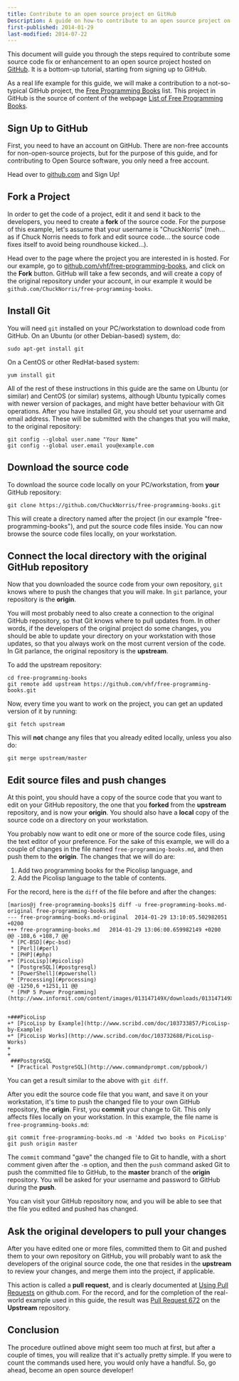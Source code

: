 ```yaml
---
title: Contribute to an open source project on GitHub
Description: A guide on how-to contribute to an open source project on GitHub
first-published: 2014-01-29
last-modified: 2014-07-22
---
```


This document will guide you through the steps required to contribute 
some source code fix or enhancement to an open source project hosted 
on [GitHub](https://github.com/). It is a bottom-up tutorial, starting 
from signing up to GitHub.

As a real life example for this guide, we will make a contribution to 
a not-so-typical GitHub project, the [Free Programming Books](https://github.com/vhf/free-programming-books) 
list. This project in GitHub is the source of content of the webpage 
[List of Free Programming Books](http://resrc.io/list/10/list-of-free-programming-books/). 

Sign Up to GitHub
-----------------

First, you need to have an account on GitHub. There are non-free 
accounts for non-open-source projects, but for the purpose of this 
guide, and for contributing to Open Source software, you only need a 
free account. 

Head over to [github.com](https://github.com/) and Sign Up!

Fork a Project
--------------

In order to get the code of a project, edit it and send it back to the 
developers, you need to create a **fork** of the source code. For the 
purpose of this example, let's assume that your username is 
"ChuckNorris" (meh... as if Chuck Norris needs to fork and edit source 
code... the source code fixes itself to avoid being roundhouse 
kicked...).

Head over to the page where the project you are interested in is 
hosted. For our example, go to 
[github.com/vhf/free-programming-books](https://github.com/vhf/free-programming-books/), 
and click on the **Fork** button. GitHub will take a few seconds, and 
will create a copy of the original repository under your account, in 
our example it would be `github.com/ChuckNorris/free-programming-books`.

Install Git
-----------

You will need <code>git</code> installed on your PC/workstation to 
download code from GitHub. On an Ubuntu (or other Debian-based) system, 
do:

    sudo apt-get install git

On a CentOS or other RedHat-based system:

    yum install git

All of the rest of these instructions in this guide are the same on 
Ubuntu (or similar) and CentOS (or similar) systems, although Ubuntu 
typically comes with newer version of packages, and might have better 
behaviour with Git operations. After you have installed Git, you should 
set your username and email address. These will be submitted with the 
changes that you will make, to the original repository:

    git config --global user.name "Your Name"
    git config --global user.email you@example.com

Download the source code
------------------------

To download the source code locally on your PC/workstation, from 
**your** GitHub repository:

    git clone https://github.com/ChuckNorris/free-programming-books.git

This will create a directory named after the project (in our example 
"free-programming-books"), and put the source code files inside. You can 
now browse the source code files locally, on your workstation.

Connect the local directory with the original GitHub repository
---------------------------------------------------------------

Now that you downloaded the source code from your own repository, `git` 
knows where to push the changes that you will make. In `git` parlance, 
your repository is the **origin**.

You will most probably need to also create a connection to the original 
GitHub repository, so that Git knows where to pull updates from. In 
other words, if the developers of the original project do some changes, 
you should be able to update your directory on your workstation with 
those updates, so that you always work on the most current version of 
the code. In Git parlance, the original repository is the **upstream**.

To add the upstream repository:

    cd free-programming-books
    git remote add upstream https://github.com/vhf/free-programming-books.git 

Now, every time you want to work on the project, you can get an updated 
version of it by running:

    git fetch upstream

This will **not** change any files that you already edited locally, 
unless you also do:

    git merge upstream/master

Edit source files and push changes
----------------------------------

At this point, you should have a copy of the source code that you want 
to edit on your GitHub repository, the one that you **forked** from the 
**upstream** repository, and is now your **origin**. You should also 
have a **local** copy of the source code on a directory on your 
workstation.

You probably now want to edit one or more of the source code files, 
using the text editor of your preference. For the sake of this example, 
we will do a couple of changes in the file named `free-programming-books.md`, 
and then push them to the **origin**. The changes that we will do are:

1.  Add two programming books for the Picolisp language, and
2.  Add the Picolisp language to the table of contents.

For the record, here is the `diff` of the file before and after the changes:

    [marios@j free-programming-books]$ diff -u free-programming-books.md-original free-programming-books.md
    --- free-programming-books.md-original	2014-01-29 13:10:05.502982051 +0200
    +++ free-programming-books.md	2014-01-29 13:06:00.659982149 +0200
    @@ -108,6 +108,7 @@
     * [PC-BSD](#pc-bsd)
     * [Perl](#perl)
     * [PHP](#php)
    +* [PicoLisp](#picolisp)
     * [PostgreSQL](#postgresql)
     * [PowerShell](#powershell)
     * [Processing](#processing)
    @@ -1250,6 +1251,11 @@
     * [PHP 5 Power Programming](http://www.informit.com/content/images/013147149X/downloads/013147149X_book.pdf)
     
     
    +###PicoLisp
    +* [PicoLisp by Example](http://www.scribd.com/doc/103733857/PicoLisp-by-Example)
    +* [PicoLisp Works](http://www.scribd.com/doc/103732688/PicoLisp-Works)
    +
    +
     ###PostgreSQL
     * [Practical PostgreSQL](http://www.commandprompt.com/ppbook/)

You can get a result similar to the above with `git diff`.

After you edit the source code file that you want, and save it on your 
workstation, it's time to push the changed file to your own GitHub 
repository, the **origin**. First, you **commit** your change to Git. 
This only affects files locally on your workstation. In this example, 
the file name is <code>free-programming-books.md</code>:

    git commit free-programming-books.md -m 'Added two books on PicoLisp'
    git push origin master

The `commit` command "gave" the changed file to Git to handle, with a 
short comment given after the <code>-m</code> option, and then the 
`push` command asked Git to push the committed file to GitHub, to the 
**master** branch of the **origin** repository. You will be asked for 
your username and password to GitHub during the **push**.

You can visit your GitHub repository now, and you will be able to see 
that the file you edited and pushed has changed.

Ask the original developers to pull your changes
------------------------------------------------

After you have edited one or more files, committed them to Git and 
pushed them to your own repository on GitHub, you will probably want to 
ask the developers of the original source code, the one that resides in 
the **upstream** to review your changes, and merge them into the 
project, if applicable.

This action is called a **pull request**, and is clearly documented at 
[Using Pull Requests](https://help.github.com/articles/using-pull-requests) 
on github.com. For the record, and for the completion of the real-world 
example used in this guide, the result was [Pull Request 672](https://github.com/vhf/free-programming-books/pull/672) 
on the **Upstream** repository.

Conclusion
----------

The procedure outlined above might seem too much at first, but after a 
couple of times, you will realize that it's actually pretty simple. If 
you were to count the commands used here, you would only have a 
handful. So, go ahead, become an open source developer!
